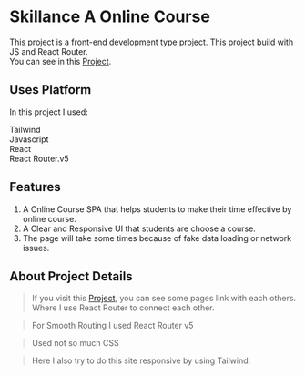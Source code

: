 # Skillance A Online Course

This project is a front-end development type project. This project build with JS and React Router.\
You can see in this [Project](https://skillance-courses-faiusnahin-035869.netlify.app/).

## Uses Platform

In this project I used:

Tailwind\
Javascript\
React\
React Router.v5

## Features

1. A Online Course SPA that helps students to make their time effective by online course.
2. A Clear and Responsive UI that students are choose a course.
3. The page will take some times because of fake data loading or network issues.

## About Project Details

> If you visit this [Project](https://skillance-courses-faiusnahin-035869.netlify.app/), you can see some pages link with each others.\
Where I use React Router to connect each other.

> For Smooth Routing I used React Router v5

> Used not so much CSS

> Here I also try to do this site responsive by using Tailwind.
